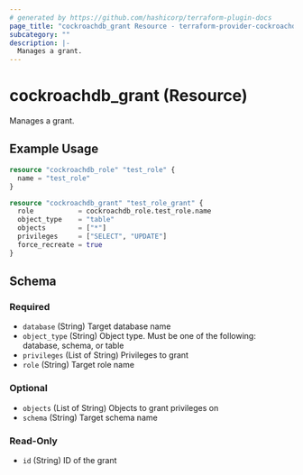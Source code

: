 ```yaml
---
# generated by https://github.com/hashicorp/terraform-plugin-docs
page_title: "cockroachdb_grant Resource - terraform-provider-cockroachdb"
subcategory: ""
description: |-
  Manages a grant.
---
```


# cockroachdb_grant (Resource)

Manages a grant.

## Example Usage

```terraform
resource "cockroachdb_role" "test_role" {
  name = "test_role"
}

resource "cockroachdb_grant" "test_role_grant" {
  role           = cockroachdb_role.test_role.name
  object_type    = "table"
  objects        = ["*"]
  privileges     = ["SELECT", "UPDATE"]
  force_recreate = true
}
```

<!-- schema generated by tfplugindocs -->
## Schema

### Required

- `database` (String) Target database name
- `object_type` (String) Object type. Must be one of the following:  database, schema, or table
- `privileges` (List of String) Privileges to grant
- `role` (String) Target role name

### Optional

- `objects` (List of String) Objects to grant privileges on
- `schema` (String) Target schema name

### Read-Only

- `id` (String) ID of the grant


